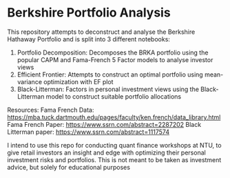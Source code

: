 # Berkshire Portfolio Analysis

This repository attempts to deconstruct and analyse the Berkshire Hathaway Portfolio and is split into 3 different notebooks:

1) Portfolio Decomposition: Decomposes the BRKA portfolio using the popular CAPM and Fama-French 5 Factor models to analyse investor views
2) Efficient Frontier: Attempts to construct an optimal portfolio using mean-variance optimization with EF plot
3) Black-Litterman: Factors in personal investment views using the Black-Litterman model to construct suitable portfolio allocations


Resources:
Fama French Data: https://mba.tuck.dartmouth.edu/pages/faculty/ken.french/data_library.html
Fama French Paper: https://www.ssrn.com/abstract=2287202
Black Litterman paper: https://www.ssrn.com/abstract=1117574

I intend to use this repo for conducting quant finance workshops at NTU, to give retail investors an insight and edge with optimizing their personal investment risks and portfolios. This is not meant to be taken as investment advice, but solely for educational purposes
